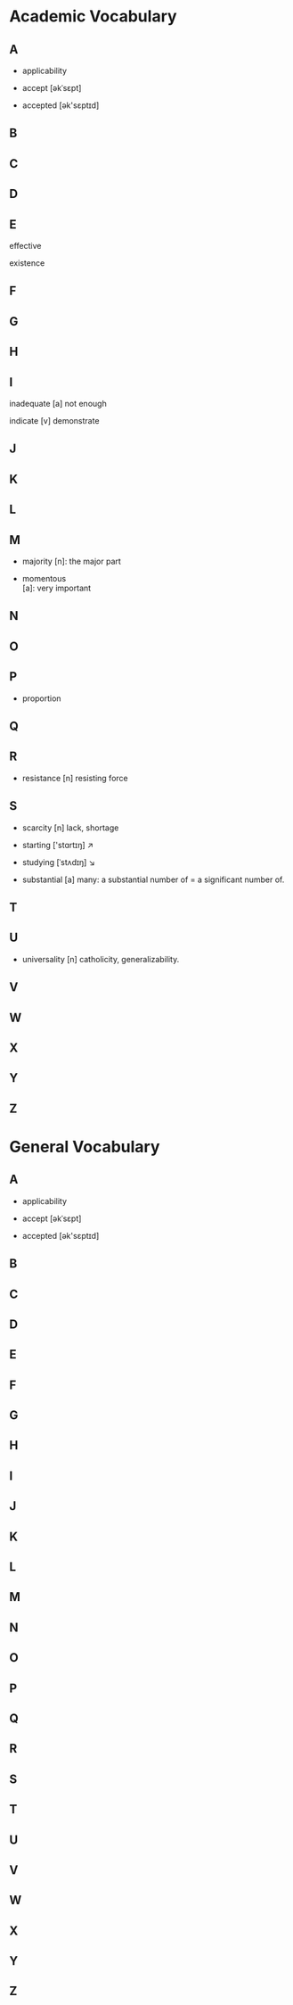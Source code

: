 # Academic Vocabulary

## A

* applicability

* accept  [əkˈsɛpt]

* accepted   [ək'sɛptɪd]

## B

## C

## D

## E

effective

existence

## F

## G

## H

## I

inadequate 
    [a] not enough

indicate
    [v] demonstrate

## J

## K

## L

## M

* majority
    [n]: the major part

* momentous   
    [a]: very important

## N

## O

## P

* proportion

## Q

## R

* resistance
    [n] resisting force

## S

* scarcity
    [n] lack, shortage

* starting  ['stɑrtɪŋ]  ↗

* studying  [ˈstʌdɪŋ] ↘

* substantial
    [a] many: a substantial number of = a significant number of.

## T

## U

* universality
    [n] catholicity, generalizability.

## V

## W

## X

## Y

## Z

# General Vocabulary

## A

* applicability

* accept  [əkˈsɛpt]

* accepted   [ək'sɛptɪd]

## B

## C

## D

## E

## F

## G

## H

## I

## J

## K

## L

## M

## N

## O

## P


## Q

## R


## S


## T

## U


## V

## W

## X

## Y

## Z